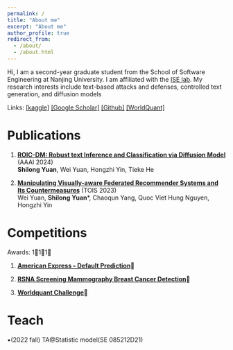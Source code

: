 ```yaml
---
permalink: /
title: "About me"
excerpt: "About me"
author_profile: true
redirect_from: 
  - /about/
  - /about.html
---
```


Hi, I am a second-year graduate student from the School of Software Engineering at Nanjing University.
I am affiliated with the [ISE lab](http://www.iselab.cn).
My research interests include text-based attacks and defenses, controlled text generation, and diffusion models

Links: 
[[kaggle]](https://www.kaggle.com/herbertlrosbo)
[[Google Scholar]](https://scholar.google.com/citations?hl=zh-CN&user=SknCVo0AAAAJ&view_op=list_works&gmla=AP6z3OZbFBYU-mRwOZvr4pjIrG-x3bbTs8W-5pX5IC48OFAeY4T-4QSbgsddgimFgraRHF7LqdGvKPHEKRSiH8gRIYuoMY78wZnR5C6jxVk)
[[Github]](https://github.com/ShilongYuan)
[[WorldQuant]](shilongyuan.github.io/images/worldquant.png )


Publications &emsp; 
======


1. [**ROIC-DM: Robust text Inference and Classification via Diffusion Model**](https://arxiv.org) (AAAI 2024)  
**Shilong Yuan**, Wei Yuan, Hongzhi Yin, Tieke He
   
2. [**Manipulating Visually-aware Federated Recommender Systems and Its Countermeasures**](https://arxiv.org/abs/2305.08183) (TOIS 2023)  
Wei Yuan, **Shilong Yuan***, Chaoqun Yang, Quoc Viet Hung Nguyen, Hongzhi Yin



Competitions
======
Awards: 1🏅️1🥈1🥉



1. [**American Express - Default Prediction**](https://www.kaggle.com/competitions/amex-default-prediction)🥈

2. [**RSNA Screening Mammography Breast Cancer Detection**](https://www.kaggle.com/competitions/rsna-breast-cancer-detection)🥉

3. [**Worldquant Challenge**](https://platform.worldquantbrain.com/)🏅️

Teach
=====
▪️(2022 fall) TA@Statistic model(SE 085212D21)

